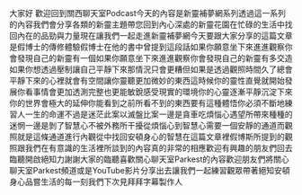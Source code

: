 大家好 歡迎回到關西聊天室Podcast今天的內容是新靈補夢網系列透過這一系列的內容我們會分享各類的新靈主題帶您回到內心深處的新靈花園在忙碌的生活中找回內在的品勁與力量現在讓我們一起走進新靈補夢網今天要跟大家分享的這篇文章是假博士的傳修體驗假博士在他的書中曾提到這段話如果你願意坐下來進進觀察你會發現自己的新靈有一個如果你願意坐下來進進觀察你會發現自己的新靈有多交造如果你想透過壓制讓自己平靜下來那情況只會更糟但如果是透過觀照時間久了總會平靜下來的心裡就會有空間讓你靈聽更加微妙的東西這時候你的靈性直覺就開始發展你看事情會更加透測完整也更能敏銳感受現實的環境你的心靈逐漸平靜沉淀下來你的世界會極大的延伸你能看到之前所看不到的東西要有這種體悟你必須不斷地練習人一生的命運不過是迷茫此案以滅盤比案一邊是貪車吃煩惱心遇望所帶來種種的迷惘一邊是剝了智慧心不被外務所干擾從煩惱心到智慧心需要一個安靜的通道而觀照就是這條通道進行內觀從中找回安頓身心的智慧在這篇文章裡假博斯所提到的觀照跟我們在有意識的生活裡所談到的內容真的非常的相應歡迎有興趣的朋友們回去臨聽開啟絕知力謝謝大家的臨聽喜歡關心聊天室Parkest的內容歡迎朋友們將關心聊天室Parkest頻道或是YouTube影片分享出去讓我們一起練習觀眾帶著絕知安頓身心品嘗生活的每一刻我們下次見拜拜字幕製作人